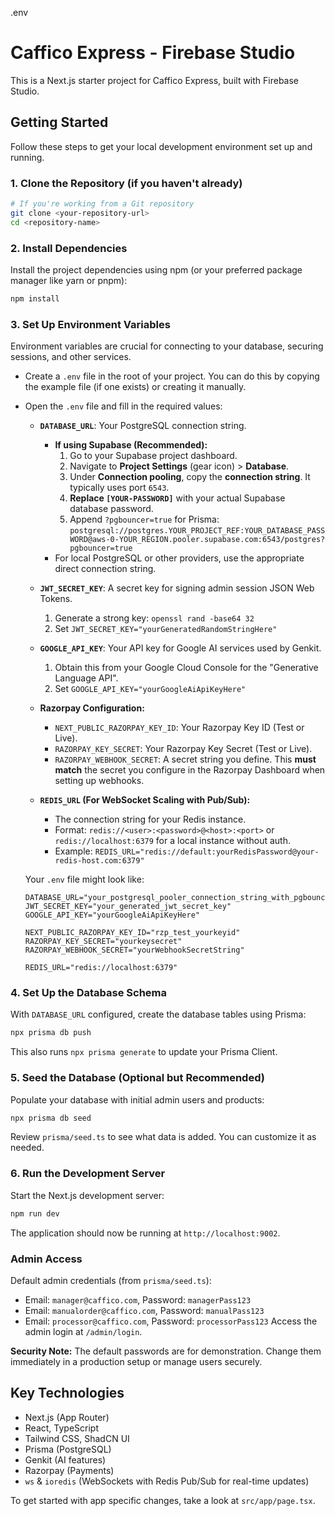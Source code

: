 
.env 
# Caffico Express - Firebase Studio

This is a Next.js starter project for Caffico Express, built with Firebase Studio.

## Getting Started

Follow these steps to get your local development environment set up and running.

### 1. Clone the Repository (if you haven't already)

```bash
# If you're working from a Git repository
git clone <your-repository-url>
cd <repository-name>
```

### 2. Install Dependencies

Install the project dependencies using npm (or your preferred package manager like yarn or pnpm):

```bash
npm install
```

### 3. Set Up Environment Variables

Environment variables are crucial for connecting to your database, securing sessions, and other services.

*   Create a `.env` file in the root of your project. You can do this by copying the example file (if one exists) or creating it manually.
*   Open the `.env` file and fill in the required values:

    *   **`DATABASE_URL`**: Your PostgreSQL connection string.
        *   **If using Supabase (Recommended):**
            1.  Go to your Supabase project dashboard.
            2.  Navigate to **Project Settings** (gear icon) > **Database**.
            3.  Under **Connection pooling**, copy the **connection string**. It typically uses port `6543`.
            4.  **Replace `[YOUR-PASSWORD]`** with your actual Supabase database password.
            5.  Append `?pgbouncer=true` for Prisma:
                `postgresql://postgres.YOUR_PROJECT_REF:YOUR_DATABASE_PASSWORD@aws-0-YOUR_REGION.pooler.supabase.com:6543/postgres?pgbouncer=true`
        *   For local PostgreSQL or other providers, use the appropriate direct connection string.

    *   **`JWT_SECRET_KEY`**: A secret key for signing admin session JSON Web Tokens.
        1.  Generate a strong key: `openssl rand -base64 32`
        2.  Set `JWT_SECRET_KEY="yourGeneratedRandomStringHere"`

    *   **`GOOGLE_API_KEY`**: Your API key for Google AI services used by Genkit.
        1.  Obtain this from your Google Cloud Console for the "Generative Language API".
        2.  Set `GOOGLE_API_KEY="yourGoogleAiApiKeyHere"`

    *   **Razorpay Configuration:**
        *   `NEXT_PUBLIC_RAZORPAY_KEY_ID`: Your Razorpay Key ID (Test or Live).
        *   `RAZORPAY_KEY_SECRET`: Your Razorpay Key Secret (Test or Live).
        *   `RAZORPAY_WEBHOOK_SECRET`: A secret string you define. This **must match** the secret you configure in the Razorpay Dashboard when setting up webhooks.

    *   **`REDIS_URL` (For WebSocket Scaling with Pub/Sub):**
        *   The connection string for your Redis instance.
        *   Format: `redis://<user>:<password>@<host>:<port>` or `redis://localhost:6379` for a local instance without auth.
        *   Example: `REDIS_URL="redis://default:yourRedisPassword@your-redis-host.com:6379"`

    Your `.env` file might look like:
    ```env
    DATABASE_URL="your_postgresql_pooler_connection_string_with_pgbouncer_true"
    JWT_SECRET_KEY="your_generated_jwt_secret_key"
    GOOGLE_API_KEY="yourGoogleAiApiKeyHere"

    NEXT_PUBLIC_RAZORPAY_KEY_ID="rzp_test_yourkeyid"
    RAZORPAY_KEY_SECRET="yourkeysecret"
    RAZORPAY_WEBHOOK_SECRET="yourWebhookSecretString"
    
    REDIS_URL="redis://localhost:6379"
    ```

### 4. Set Up the Database Schema

With `DATABASE_URL` configured, create the database tables using Prisma:

```bash
npx prisma db push
```
This also runs `npx prisma generate` to update your Prisma Client.

### 5. Seed the Database (Optional but Recommended)

Populate your database with initial admin users and products:

```bash
npx prisma db seed
```
Review `prisma/seed.ts` to see what data is added. You can customize it as needed.

### 6. Run the Development Server

Start the Next.js development server:

```bash
npm run dev
```
The application should now be running at `http://localhost:9002`.

### Admin Access

Default admin credentials (from `prisma/seed.ts`):
*   Email: `manager@caffico.com`, Password: `managerPass123`
*   Email: `manualorder@caffico.com`, Password: `manualPass123`
*   Email: `processor@caffico.com`, Password: `processorPass123`
Access the admin login at `/admin/login`.

**Security Note:** The default passwords are for demonstration. Change them immediately in a production setup or manage users securely.

## Key Technologies

*   Next.js (App Router)
*   React, TypeScript
*   Tailwind CSS, ShadCN UI
*   Prisma (PostgreSQL)
*   Genkit (AI features)
*   Razorpay (Payments)
*   `ws` & `ioredis` (WebSockets with Redis Pub/Sub for real-time updates)

To get started with app specific changes, take a look at `src/app/page.tsx`.
